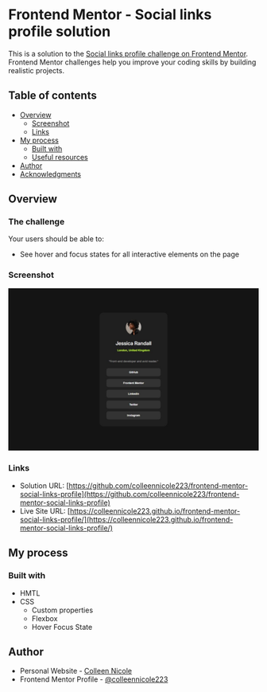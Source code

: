 # Frontend Mentor - Social links profile solution

This is a solution to the [Social links profile challenge on Frontend Mentor](https://www.frontendmentor.io/challenges/social-links-profile-UG32l9m6dQ). Frontend Mentor challenges help you improve your coding skills by building realistic projects. 

## Table of contents

- [Overview](#overview)
  - [Screenshot](#screenshot)
  - [Links](#links)
- [My process](#my-process)
  - [Built with](#built-with)
  - [Useful resources](#useful-resources)
- [Author](#author)
- [Acknowledgments](#acknowledgments)

## Overview

### The challenge

Your users should be able to: 
- See hover and focus states for all interactive elements on the page


### Screenshot

![](./screenshot.jpeg)

### Links

- Solution URL: [https://github.com/colleennicole223/frontend-mentor-social-links-profile](https://github.com/colleennicole223/frontend-mentor-social-links-profile)
- Live Site URL: [https://colleennicole223.github.io/frontend-mentor-social-links-profile/](https://colleennicole223.github.io/frontend-mentor-social-links-profile/)

## My process

### Built with

- HMTL 
- CSS
  - Custom properties
  - Flexbox
  - Hover Focus State

## Author

- Personal Website - [Colleen Nicole](https://www.colleennicole.com)
- Frontend Mentor Profile - [@colleennicole223](https://www.frontendmentor.io/profile/colleennicole223)
